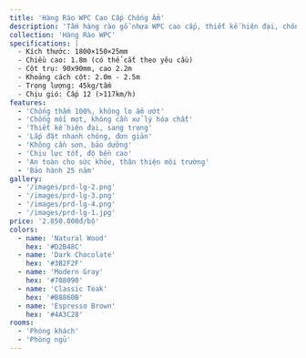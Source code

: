 ```yaml
---
title: 'Hàng Rào WPC Cao Cấp Chống Ẩm'
description: 'Tấm hàng rào gỗ nhựa WPC cao cấp, thiết kế hiện đại, chống ẩm tuyệt đối, phù hợp cho villa, nhà phố, khu resort'
collection: 'Hàng Rào WPC'
specifications: |
  - Kích thước: 1800×150×25mm
  - Chiều cao: 1.8m (có thể cắt theo yêu cầu)
  - Cột trụ: 90x90mm, cao 2.2m
  - Khoảng cách cột: 2.0m - 2.5m
  - Trọng lượng: 45kg/tấm
  - Chịu gió: Cấp 12 (>117km/h)
features:
  - 'Chống thấm 100%, không lo ẩm ướt'
  - 'Chống mối mọt, không cần xử lý hóa chất'
  - 'Thiết kế hiện đại, sang trọng'
  - 'Lắp đặt nhanh chóng, đơn giản'
  - 'Không cần sơn, bảo dưỡng'
  - 'Chịu lực tốt, độ bền cao'
  - 'An toàn cho sức khỏe, thân thiện môi trường'
  - 'Bảo hành 25 năm'
gallery:
  - '/images/prd-lg-2.png'
  - '/images/prd-lg-3.png'
  - '/images/prd-lg-4.png'
  - '/images/prd-lg-1.jpg'
price: '2.850.000đ/bộ'
colors:
  - name: 'Natural Wood'
    hex: '#D2B48C'
  - name: 'Dark Chocolate'
    hex: '#3B2F2F'
  - name: 'Modern Gray'
    hex: '#708090'
  - name: 'Classic Teak'
    hex: '#B8860B'
  - name: 'Espresso Brown'
    hex: '#4A3C28'
rooms:
  - 'Phòng khách'
  - 'Phòng ngủ'
---
```

